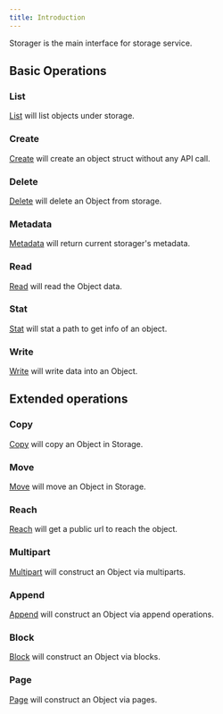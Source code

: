 ```yaml
---
title: Introduction
---
```


Storager is the main interface for storage service.

## Basic Operations

### List

[List](go-storage/operations/storager/list.md) will list objects under storage.

### Create

[Create](create.md) will create an object struct without any API call.

### Delete

[Delete](go-storage/operations/storager/delete.md) will delete an Object from storage.

### Metadata

[Metadata](go-storage/operations/storager/metadata.md) will return current storager's metadata.

### Read

[Read](go-storage/operations/storager/read.md) will read the Object data.

### Stat

[Stat](go-storage/operations/storager/stat.md) will stat a path to get info of an object.

### Write

[Write](go-storage/operations/storager/write.md) will write data into an Object.

## Extended operations

### Copy

[Copy](go-storage/operations/copy.md) will copy an Object in Storage.

### Move

[Move](go-storage/operations/move.md) will move an Object in Storage.

### Reach

[Reach](go-storage/operations/reach.md) will get a public url to reach the object.

### Multipart

[Multipart](go-storage/operations/multiparter/index.md) will construct an Object via multiparts.

### Append

[Append](go-storage/operations/appender/index.md) will construct an Object via append operations.

### Block

[Block](go-storage/operations/blocker/index.md) will construct an Object via blocks.

### Page

[Page](go-storage/operations/pager/index.md) will construct an Object via pages.
